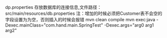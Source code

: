 
dp.properties 存放数据库的连接信息,文件路径：src/main/resources/db.properties
注：增加的时候必须把Customer表不会空的字段设置为为空，否则插入的时候会报错
mvn clean compile
mvn exec:java -Dexec.mainClass="com.hand.main.SpringTest" -Dexec.args="arg0 arg1 arg2"
